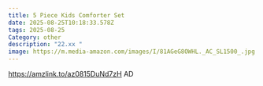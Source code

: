 ```yaml
---
title: 5 Piece Kids Comforter Set
date: 2025-08-25T10:18:33.578Z
tags: 2025-08-25
Category: other
description: "22.xx "
image: https://m.media-amazon.com/images/I/81AGeG8OWHL._AC_SL1500_.jpg
---
```

https://amzlink.to/az0815DuNd7zH
AD
